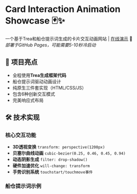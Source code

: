 
# Card Interaction Animation Showcase 🃏✨

一个基于Trea和船仓提示词生成的卡片交互动画网站 | [在线演示]([https://natalia-ooops.github.io](https://natalia-ooops.github.io/Trea-Card-Interaction-Animation-Showcase/)) 🔗<br>
*部署于GitHub Pages，可能需要5-10秒冷启动*


## 🌟 项目亮点
- 全程使用**Trea生成框架代码**
- 船仓提示词驱动动画设计
- 纯原生三件套实现（HTML/CSS/JS）
- 包含6种创新交互模式
- 完美响应式布局

## 🛠️ 技术实现
### 核心交互功能
- **3D透视变换** `transform: perspective(1200px)`
- **贝塞尔曲线动画** `cubic-bezier(0.25, 0.46, 0.45, 0.94)`
- **动态阴影生成** `filter: drop-shadow()`
- **硬件加速优化** `will-change: transform`
- **手势识别系统** `touchstart/touchmove事件`

### 船仓提示词示例
